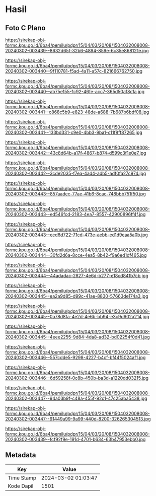 # Hasil

## Foto C Plano

https://sirekap-obj-formc.kpu.go.id/6ba4/pemilu/pdpr/15/04/03/20/08/1504032008008-20240302-003439--8632d65f-32b6-4894-859e-6c35e868121e.jpg

https://sirekap-obj-formc.kpu.go.id/6ba4/pemilu/pdpr/15/04/03/20/08/1504032008008-20240302-003440--9f110781-f5ad-4a11-a57c-821666762750.jpg

https://sirekap-obj-formc.kpu.go.id/6ba4/pemilu/pdpr/15/04/03/20/08/1504032008008-20240302-003440--ab75e155-1c92-46fe-acc7-365d50a18c1a.jpg

https://sirekap-obj-formc.kpu.go.id/6ba4/pemilu/pdpr/15/04/03/20/08/1504032008008-20240302-003441--c868c5b9-e823-48de-a688-7b687b6bdf08.jpg

https://sirekap-obj-formc.kpu.go.id/6ba4/pemilu/pdpr/15/04/03/20/08/1504032008008-20240302-003441--133bd331-c9e0-4bb3-9ba1-c11f8ff87265.jpg

https://sirekap-obj-formc.kpu.go.id/6ba4/pemilu/pdpr/15/04/03/20/08/1504032008008-20240302-003442--43c8d64b-a17f-4867-b874-d599c3f1e0e7.jpg

https://sirekap-obj-formc.kpu.go.id/6ba4/pemilu/pdpr/15/04/03/20/08/1504032008008-20240302-003442--3cde2035-f7ea-4ad4-adb5-adf0fa27c974.jpg

https://sirekap-obj-formc.kpu.go.id/6ba4/pemilu/pdpr/15/04/03/20/08/1504032008008-20240302-003443--857aadec-77ae-41b6-8cac-748bbb751f50.jpg

https://sirekap-obj-formc.kpu.go.id/6ba4/pemilu/pdpr/15/04/03/20/08/1504032008008-20240302-003443--ed546fcd-2183-4ea7-8557-42900896ff4f.jpg

https://sirekap-obj-formc.kpu.go.id/6ba4/pemilu/pdpr/15/04/03/20/08/1504032008008-20240302-003443--ecd6d722-71cd-473e-aebb-ed1d9eaa5a0b.jpg

https://sirekap-obj-formc.kpu.go.id/6ba4/pemilu/pdpr/15/04/03/20/08/1504032008008-20240302-003444--30fd2d6a-8cce-4ea5-8b42-f9a6ed1df465.jpg

https://sirekap-obj-formc.kpu.go.id/6ba4/pemilu/pdpr/15/04/03/20/08/1504032008008-20240302-003444--44adadac-2827-4e6d-b277-e18cd841b7cb.jpg

https://sirekap-obj-formc.kpu.go.id/6ba4/pemilu/pdpr/15/04/03/20/08/1504032008008-20240302-003445--ea2a9d85-d99c-41ae-8830-57663de174a3.jpg

https://sirekap-obj-formc.kpu.go.id/6ba4/pemilu/pdpr/15/04/03/20/08/1504032008008-20240302-003445--0a78d8fa-4e2d-4e6b-bb94-e3c9d602a214.jpg

https://sirekap-obj-formc.kpu.go.id/6ba4/pemilu/pdpr/15/04/03/20/08/1504032008008-20240302-003445--4eee2255-9d84-4da8-ad32-bd02254f0d41.jpg

https://sirekap-obj-formc.kpu.go.id/6ba4/pemilu/pdpr/15/04/03/20/08/1504032008008-20240302-003446--557cdde5-9298-4227-b4cf-bf44f5024af1.jpg

https://sirekap-obj-formc.kpu.go.id/6ba4/pemilu/pdpr/15/04/03/20/08/1504032008008-20240302-003446--6d59258f-0c8b-450b-ba3d-a1220dd03215.jpg

https://sirekap-obj-formc.kpu.go.id/6ba4/pemilu/pdpr/15/04/03/20/08/1504032008008-20240302-003447--94a03b9f-c48a-455f-92c1-47c25aba5438.jpg

https://sirekap-obj-formc.kpu.go.id/6ba4/pemilu/pdpr/15/04/03/20/08/1504032008008-20240302-003447--91449a99-9a99-440d-8200-326265304513.jpg

https://sirekap-obj-formc.kpu.go.id/6ba4/pemilu/pdpr/15/04/03/20/08/1504032008008-20240302-003439--fcf92f9e-191d-4701-b634-63b47953ebb0.jpg


## Metadata

| Key        | Value               |
| ---------- | ------------------- |
| Time Stamp | 2024-03-02 01:03:47 |
| Kode Dapil | 1501                |



